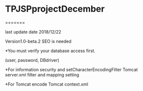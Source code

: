 # TPJSPprojectDecember
=======

last update date 2018/12/22

Version1.0-beta.2
SEO is needed

*You must verify your database access first.

(user, password, DBdriver)

*For information security and setCharacterEncodingFilter
Tomcat server.xml filter and mapping setting

*For Tomcat encode
Tomcat context.xml 
